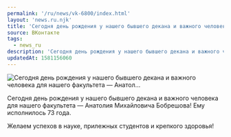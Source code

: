 ```yaml
---
permalink: '/ru/news/vk-6800/index.html'
layout: 'news.ru.njk'
title: 'Сегодня день рождения у нашего бывшего декана и важного человека для нашего факультета — Анатол…'
source: ВКонтакте
tags:
  - news_ru
description: 'Сегодня день рождения у нашего бывшего декана и важного человека для нашего факультета — Анатол…'
updatedAt: 1581156060
---
```

![Сегодня день рождения у нашего бывшего декана и важного человека для нашего факультета — Анатол…](https://sun9-27.userapi.com/impg/c858528/v858528752/d0e56/EO1NmG6YBHs.jpg?size=1080x1080&quality=96&proxy=1&sign=f4d25d276544a4718bf091cd89e6b87f&c_uniq_tag=s6AHGcre1bv7L_Mfk-MHaRxv96HQhebjX90HOtkHims&type=album)

Сегодня день рождения у нашего бывшего декана и важного человека для нашего факультета — Анатолия Михайловича Бобрешова! Ему исполнилось 73 года.

Желаем успехов в науке, прилежных студентов и крепкого здоровья!
